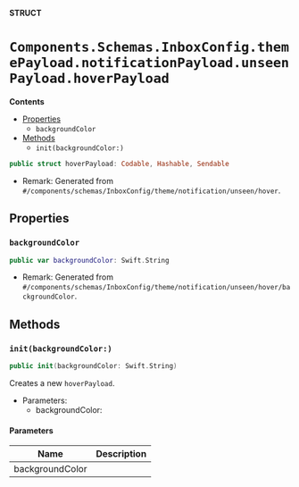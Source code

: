 **STRUCT**

# `Components.Schemas.InboxConfig.themePayload.notificationPayload.unseenPayload.hoverPayload`

**Contents**

- [Properties](#properties)
  - `backgroundColor`
- [Methods](#methods)
  - `init(backgroundColor:)`

```swift
public struct hoverPayload: Codable, Hashable, Sendable
```

- Remark: Generated from `#/components/schemas/InboxConfig/theme/notification/unseen/hover`.

## Properties
### `backgroundColor`

```swift
public var backgroundColor: Swift.String
```

- Remark: Generated from `#/components/schemas/InboxConfig/theme/notification/unseen/hover/backgroundColor`.

## Methods
### `init(backgroundColor:)`

```swift
public init(backgroundColor: Swift.String)
```

Creates a new `hoverPayload`.

- Parameters:
  - backgroundColor:

#### Parameters

| Name | Description |
| ---- | ----------- |
| backgroundColor |  |